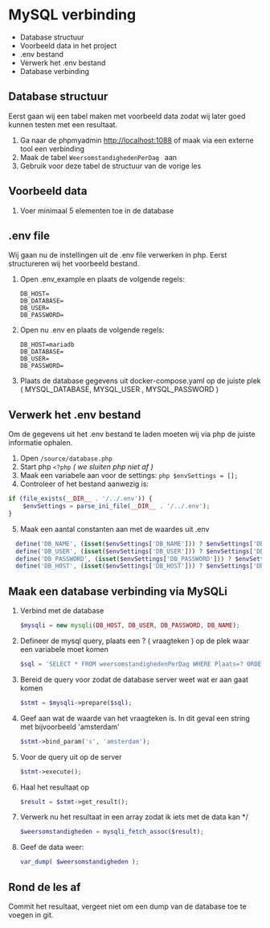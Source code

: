 # MySQL verbinding

- Database structuur
- Voorbeeld data in het project
- .env bestand
- Verwerk het .env bestand
- Database verbinding

## Database structuur
Eerst gaan wij een tabel maken met voorbeeld data zodat wij later goed kunnen testen met een resultaat.
1. Ga naar de phpmyadmin [http://localhost:1088](http://localhost:1088) of maak via een externe tool een verbinding
2. Maak de tabel `WeersomstandighedenPerDag ` aan
3. Gebruik voor deze tabel de structuur van de vorige les

## Voorbeeld data
1. Voer minimaal 5 elementen toe in de database

## .env file
Wij gaan nu de instellingen uit de .env file verwerken in php. Eerst structureren wij het voorbeeld bestand.
1. Open .env_example en plaats de volgende regels:
    ```
    DB_HOST=
    DB_DATABASE=
    DB_USER=
    DB_PASSWORD=
    ```
2. Open nu .env en plaats de volgende regels:
    ```
    DB_HOST=mariadb
    DB_DATABASE=
    DB_USER=
    DB_PASSWORD=
    ```
3. Plaats de database gegevens uit docker-compose.yaml op de juiste plek ( MYSQL_DATABASE, MYSQL_USER , MYSQL_PASSWORD ) 

## Verwerk het .env bestand
Om de gegevens uit het .env bestand te laden moeten wij via php de juiste informatie ophalen.
1. Open `/source/database.php`
2. Start php `<?php` *( we sluiten php niet af )*
3. Maak een variabele aan voor de settings: 
```php $envSettings = []; ```
4. Controleer of het bestand aanwezig is:
```php
if (file_exists(__DIR__ . '/../.env')) {
    $envSettings = parse_ini_file(__DIR__ . '/../.env');
}
```
5. Maak een aantal constanten aan met de waardes uit .env 
```php
  define('DB_NAME', (isset($envSettings['DB_NAME'])) ? $envSettings['DB_NAME'] : 'example');
  define('DB_USER', (isset($envSettings['DB_USER'])) ? $envSettings['DB_USER'] : 'username');
  define('DB_PASSWORD', (isset($envSettings['DB_PASSWORD'])) ? $envSettings['DB_PASSWORD'] : 'pass');
  define('DB_HOST', (isset($envSettings['DB_HOST'])) ? $envSettings['DB_HOST'] : 'mariadb');
```


## Maak een database verbinding via MySQLi
1. Verbind met de database
    ```php 
   $mysqli = new mysqli(DB_HOST, DB_USER, DB_PASSWORD, DB_NAME); 
   ```
2. Defineer de mysql query, plaats een ? ( vraagteken ) op de plek waar een variabele moet komen
    ```php 
    $sql = 'SELECT * FROM weersomstandighedenPerDag WHERE Plaats=? ORDER BY Datum'; 
    ```
3. Bereid de query voor zodat de database server weet wat er aan gaat komen
    ```php
    $stmt = $mysqli->prepare($sql);
   ```
4. Geef aan wat de waarde van het vraagteken is. In dit geval een string met bijvoorbeeld 'amsterdam'
    ```php
   $stmt->bind_param('s', 'amsterdam');
    ```
5. Voor de query uit op de server
    ```php
    $stmt->execute();
    ``````
6. Haal het resultaat op
    ```php
    $result = $stmt->get_result();
    ``````
7. Verwerk nu het resultaat in een array zodat ik iets met de data kan */
    ```php
    $weersomstandigheden = mysqli_fetch_assoc($result);
   ```
8. Geef de data weer:
    ```php
    var_dump( $weersomstandigheden );
    ```

## Rond de les af
Commit het resultaat, vergeet niet om een dump van de database toe te voegen in git.
